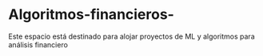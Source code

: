# Algoritmos-financieros-
Este espacio está destinado para alojar proyectos de ML y algoritmos para análisis financiero

